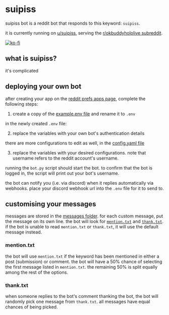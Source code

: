 # suipiss

suipiss bot is a reddit bot that responds to this keyword: `suipiss`.

it is currently running on [u/suipiss](https://www.reddit.com/user/suipiss), serving the [r/okbuddyhololive subreddit](https://www.reddit.com/r/okbuddyhololive/).

[![ko-fi](https://ko-fi.com/img/githubbutton_sm.svg)](https://ko-fi.com/Z8Z0EY6XA)

## what is suipiss?

it's complicated

## deploying your own bot

after creating your app on the [reddit prefs apps page](https://www.reddit.com/prefs/apps), complete the following steps:

1. create a copy of the [example.env file](/example.env) and rename it to `.env`

in the newly created `.env` file:

2. replace the variables with your own bot's authentication details

there are more configurations to edit as well, in the [config.yaml file](/config.yaml)

3. replace the variables with your desired configurations. note that username refers to the reddit account's username.

running the `bot.py` script should start the bot. to confirm that the bot is logged in, the script will print out your bot's username.

the bot can notify you (i.e. via discord) when it replies automatically via webhooks. place your discord webhook url into the `.env` file for it to send to.

## customising your messages

messages are stored in the [messages folder](/messages/). for each custom message, put the message on its own line. the bot will look for [`mention.txt`](/messages/mention.txt) and [`thank.txt`](/messages/thank.txt). if the bot is unable to read `mention.txt` or `thank.txt`, it will use the default message instead.

### mention.txt

the bot will use `mention.txt` if the keyword has been mentioned in either a post (submission) or comment. the bot will have a 50% chance of selecting the first message listed in `mention.txt`. the remaining 50% is split equally among the rest of the options.

### thank.txt

when someone replies to the bot's comment thanking the bot, the bot will randomly pick one message from `thank.txt`. all messages have equal chances of being picked.